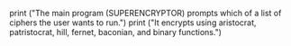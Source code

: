 print ("The main program (SUPERENCRYPTOR) prompts which of a list of ciphers the user wants to run.")
print ("It encrypts using aristocrat, patristocrat, hill, fernet, baconian, and binary functions.")
